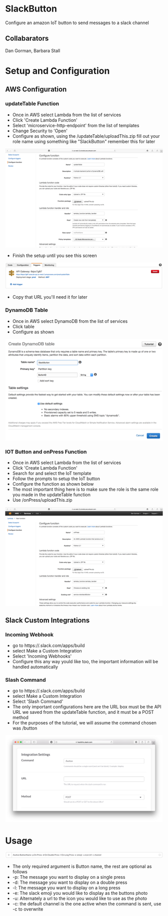 # SlackButton
Configure an amazon IoT button to send messages to a slack channel

## Collabarators

Dan Gorman, Barbara Stall

# Setup and Configuration

## AWS Configuration

### updateTable Function

* Once in AWS select Lambda from the list of services
* Click 'Create Lambda Function'
* Select 'microservice-http-endpoint' from the list of templates
* Change Security to 'Open'
* Configure as shown, using the /updateTable/uploadThis.zip fill out your role name using something like "SlackButton" remember this for later

![Update Table Setup Instructions](/pics/updateConfig.png)

* Finish the setup until you see this screen

![APIURL](/pics/APIURL.png)

* Copy that URL you'll need it for later

### DynamoDB Table

* Once in AWS select DynamoDB from the list of services
* Click table
* Configure as shown

![Table Config](/pics/createTable.png)

### IOT Button and onPress Function

* Once in AWS select Lambda from the list of services
* Click 'Create Lambda Function'
* Search for and select the IoT template
* Follow the prompts to setup the IoT button
* Configure the function as shown below
* The most important thing here is to make sure the role is the same role you made in the updateTable function
* Use /onPress/uploadThis.zip

![On Press Setup Instructions](/pics/onPressConfig.png)

## Slack Custom Integrations

### Incoming Webhook

* go to https://<your slack team>.slack.com/apps/build
* select Make a Custom Integration
* Select 'Incoming Webhooks'
* Configure this any way yould like too, the important information will be handled automatically

### Slash Command

* go to https://<your slack team>.slack.com/apps/build
* select Make a Custom Integration
* Select 'Slash Command'
* The only important configurations here are the URL box must be the API URL we saved from the updateTable function, and it must be a POST method
* For the purposes of the tutorial, we will assume the command chosen was /button

![Slash Command Config](/pics/slashCmd.png)

# Usage

![Sample Usage](/pics/sampleCommand.png)

* The only required argument is Button name, the rest are optional as follows
* -p: The message you want to display on a single press
* -d: The message you want to display on a double press
* -l: The message you want to display on a long press
* -e: The slack emoji you would like to display as the buttons photo
* -u: Alternately a url to the icon you would like to use as the photo
* -c: the default channel is the one active when the command is sent, use -c to overwrite
